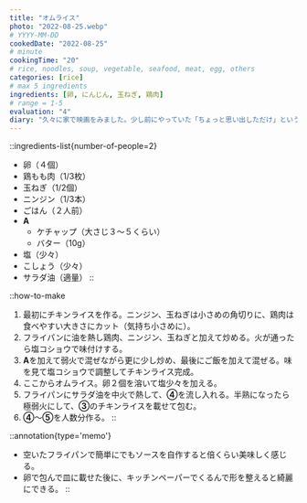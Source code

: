 ```yaml
---
title: "オムライス"
photo: "2022-08-25.webp"
# YYYY-MM-DD
cookedDate: "2022-08-25"
# minute
cookingTime: "20"
# rice, noodles, soup, vegetable, seafood, meat, egg, others
categories: [rice]
# max 5 ingredients
ingredients: [卵, にんじん, 玉ねぎ, 鶏肉]
# range = 1-5
evaluation: "4"
diary: "久々に家で映画をみました。少し前にやっていた「ちょっと思い出しただけ」という日本映画で監督が同世代だからなのか、変な言い方ですがとても自然に見れました。記憶ってなんなんでしょうかね。映画館に行きたい。"
---
```


::ingredients-list{number-of-people=2}
- 卵（４個）
- 鶏もも肉（1/3枚）
- 玉ねぎ（1/2個）
- ニンジン（1/3本）
- ごはん（２人前）
- **A**
  - ケチャップ（大さじ３～５くらい）
  - バター（10g）
- 塩（少々）
- こしょう（少々）
- サラダ油（適量）
::

::how-to-make
1. 最初にチキンライスを作る。ニンジン、玉ねぎは小さめの角切りに、鶏肉は食べやすい大きさにカット（気持ち小さめに）。
2. フライパンに油を熱し鶏肉、ニンジン、玉ねぎと加えて炒める。火が通ったら塩コショウで味付けする。
3. **A**を加えて弱火で混ぜながら更に少し炒め、最後にご飯を加えて混ぜる。味を見て塩コショウで調整してチキンライス完成。
4. ここからオムライス。卵２個を溶いて塩少々を加える。
5. フライパンにサラダ油を中火で熱して、**④**を流し入れる。半熟になったら極弱火にして、**③**のチキンライスを載せて包む。
6. **④**～**⑤**を人数分作る。
::

::annotation{type='memo'}
- 空いたフライパンで簡単にでもソースを自作すると倍くらい美味しく感じる。
- 卵で包んで皿に載せた後に、キッチンペーパーでくるんで形を整えると綺麗にできる。
::
